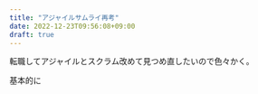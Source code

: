 ```yaml
---
title: "アジャイルサムライ再考"
date: 2022-12-23T09:56:08+09:00
draft: true
---
```


転職してアジャイルとスクラム改めて見つめ直したいので色々かく。

基本的に
